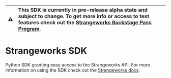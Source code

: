 | ⚠️    | This SDK is currently in pre-release alpha state and subject to change. To get more info or access to test features check out the [Strangeworks Backstage Pass Program](https://strangeworks.com/backstage). |
|---------------|:------------------------|

# Strangeworks SDK

Python SDK granting easy access to the Strangeworks API. For more information on using the SDK check out the [Strangeworks docs](https://docs.strangeworks.com/).